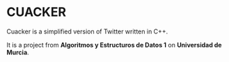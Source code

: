# CUACKER

Cuacker is a simplified version of Twitter written in C++.

It is a project from **Algoritmos y Estructuros de Datos 1** on **Universidad de Murcia**.

